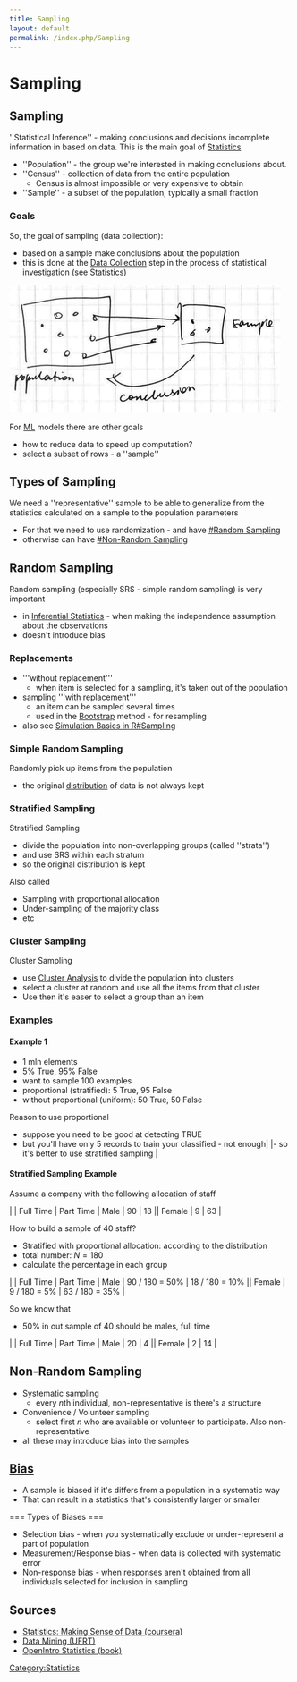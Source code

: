 ```yaml
---
title: Sampling
layout: default
permalink: /index.php/Sampling
---
```


# Sampling

## Sampling
''Statistical Inference'' - making conclusions and decisions incomplete information in based on data. This is the main goal of [Statistics](Statistics)
- ''Population'' - the group we're interested in making conclusions about.
- ''Census'' - collection of data from the entire population
  - Census is almost impossible or very expensive to obtain
- ''Sample'' - a subset of the population, typically a small fraction


### Goals
So, the goal of sampling (data collection): 
- based on a sample make conclusions about the population 
- this is done at the [Data Collection](Data_Collection) step in the process of statistical investigation (see [Statistics](Statistics))

<img src="https://raw.githubusercontent.com/alexeygrigorev/wiki-figures/master/legacy/sample-conclusion.png" alt="Image">


For [ML](Machine_Learning) models there are other goals
- how to reduce data to speed up computation? 
- select a subset of rows - a ''sample''



## Types of Sampling
We need a ''representative'' sample to be able to generalize from the statistics calculated on a sample to the population parameters
- For that we need to use randomization - and have [#Random Sampling](#Random_Sampling)
- otherwise can have [#Non-Random Sampling](#Non-Random_Sampling)


## Random Sampling
Random sampling (especially SRS - simple random sampling) is very important 
- in [Inferential Statistics](Inferential_Statistics) - when making the independence assumption about the observations
- doesn't introduce bias


### Replacements
- '''without replacement'''
  - when item is selected for a sampling, it's taken out of the population
- sampling '''with replacement''' 
  - an item can be sampled several times
  - used in the [Bootstrap](Bootstrap) method - for resampling
- also see [Simulation Basics in R#Sampling](Simulation_Basics_in_R#Sampling)


### Simple Random Sampling
Randomly pick up items from the population
- the original [distribution](distribution) of data is not always kept


### Stratified Sampling
Stratified Sampling 
- divide the population into non-overlapping groups (called ''strata'') 
- and use SRS within each stratum
- so the original distribution is kept

Also called 
- Sampling with proportional allocation
- Under-sampling of the majority class
- etc


### Cluster Sampling
Cluster Sampling
- use [Cluster Analysis](Cluster_Analysis) to divide the population into clusters
- select a cluster at random and use all the items from that cluster
- Use then it's easer to select a group than an item


### Examples
#### Example 1
- 1 mln elements 
- 5% True, 95% False 
- want to sample 100 examples
- proportional (stratified): 5 True, 95 False
- without proportional (uniform): 50 True, 50 False

Reason to use proportional
- suppose you need to be good at detecting TRUE 
- but you'll have only 5 records to train your classified - not enough|   |- so it's better to use stratified sampling |

#### Stratified Sampling Example
Assume a company with the following allocation of staff 

|    |  Full Time  |  Part Time  |   Male    |  90  |  18 ||   Female   |  9  |  63 |

How to build a sample of 40 staff? 
- Stratified with proportional allocation: according to the distribution
- total number: $N = 180$
- calculate the percentage in each group

|    |  Full Time  |  Part Time  |   Male    |  90 / 180 = 50%   |  18 / 180 = 10%  ||   Female   |  9 / 180 = 5%   |  63 / 180 = 35%  |

So we know that 
- 50% in out sample of 40 should be males, full time

|    |  Full Time  |  Part Time  |   Male    |  20   |  4 ||   Female   |  2   |  14 |


## Non-Random Sampling
- Systematic sampling
  - every $n$th individual, non-representative is there's a structure
- Convenience / Volunteer sampling
  - select first $n$ who are available or volunteer to participate. Also non-representative
- all these may introduce bias into the samples


## [Bias](Bias)
- A sample is biased if it's differs from a population in a systematic way
- That can result in a statistics that's consistently larger or smaller

=== Types of Biases === 
- Selection bias - when you systematically exclude or under-represent a part of population
- Measurement/Response bias - when data is collected with systematic error 
- Non-response bias - when responses aren't obtained from all individuals selected for inclusion in sampling


## Sources
- [Statistics: Making Sense of Data (coursera)](Statistics__Making_Sense_of_Data_(coursera))
- [Data Mining (UFRT)](Data_Mining_(UFRT))
- [OpenIntro Statistics (book)](OpenIntro_Statistics_(book))

[Category:Statistics](Category_Statistics)